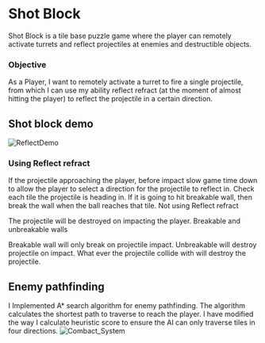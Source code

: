 # Shot Block
Shot Block is a tile base puzzle game where the player can remotely activate turrets and reflect projectiles at enemies and destructible objects.

### **Objective**

As a Player, I want to remotely activate a turret to fire a single projectile, from which I can use my ability reflect refract (at the moment of almost hitting the player) to reflect the projectile in a certain direction.

## Shot block demo
 ![ReflectDemo](https://user-images.githubusercontent.com/69220988/165804050-95920426-0855-4044-a616-3a42bdcf789e.gif)
 
### **Using Reflect refract**

If the projectile approaching the player, before impact slow game time down to allow the player to select a direction for the projectile to reflect in.
Check each tile the projectile is heading in. If it is going to hit breakable wall, then break the wall when the ball reaches that tile.
Not using Reflect refract

The projectile will be destroyed on impacting the player.
Breakable and unbreakable walls

Breakable wall will only break on projectile impact.
Unbreakable will destroy projectile on impact.
What ever the projectile collide with will destroy the projectile.
 
 ## Enemy pathfinding
 
 I Implemented A* search algorithm for enemy pathfinding. The algorithm calculates the shortest path to traverse to reach the player. I have modified the way I calculate heuristic score to ensure the AI can only traverse tiles in four directions.
![Combact_System](https://user-images.githubusercontent.com/69220988/165804096-9bba2267-709d-4e97-9ab3-512fa42173f8.gif)


